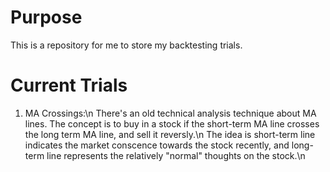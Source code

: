 # Purpose
This is a repository for me to store my backtesting trials.

# Current Trials
1. MA Crossings:\n
    There's an old technical analysis technique about MA lines. The concept is to buy in a stock if the short-term MA line crosses the long term MA line, and sell it reversly.\n
    The idea is short-term line indicates the market conscence towards the stock recently, and long-term line represents the relatively "normal" thoughts on the stock.\n

